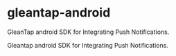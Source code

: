 # gleantap-android
GleanTap android SDK for Integrating Push Notifications.


Gleantap android SDK for Integrating Push Notifications.
